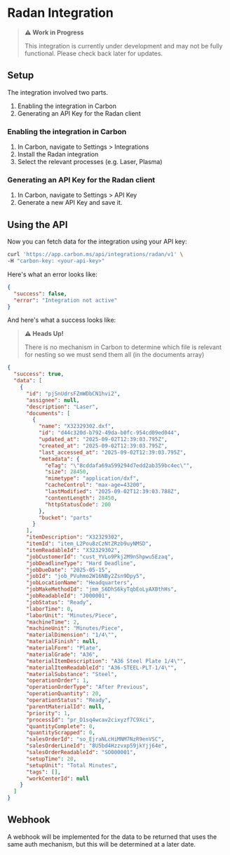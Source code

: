 # Radan Integration

> **⚠️ Work in Progress**
>
> This integration is currently under development and may not be fully functional. Please check back later for updates.

## Setup

The integration involved two parts.

1. Enabling the integration in Carbon
2. Generating an API Key for the Radan client

### Enabling the integration in Carbon

1. In Carbon, navigate to Settings > Integrations
2. Install the Radan integration
3. Select the relevant processes (e.g. Laser, Plasma)

### Generating an API Key for the Radan client

1. In Carbon, navigate to Settings > API Key
2. Generate a new API Key and save it.

## Using the API

Now you can fetch data for the integration using your API key:

```bash
curl 'https://app.carbon.ms/api/integrations/radan/v1' \
-H "carbon-key: <your-api-key>"
```

Here's what an error looks like:

```json
{
  "success": false,
  "error": "Integration not active"
}
```

And here's what a success looks like:

> **⚠️ Heads Up!**
>
> There is no mechanism in Carbon to determine which file is relevant for nesting so we must send them all (in the documents array)

```json
{
  "success": true,
  "data": [
    {
      "id": "pjSnUdrsFZmWDbCN1hvi2",
      "assignee": null,
      "description": "Laser",
      "documents": [
        {
          "name": "X32329302.dxf",
          "id": "d44c320d-b792-49da-b0fc-954cd09ed044",
          "updated_at": "2025-09-02T12:39:03.795Z",
          "created_at": "2025-09-02T12:39:03.795Z",
          "last_accessed_at": "2025-09-02T12:39:03.795Z",
          "metadata": {
            "eTag": "\"8cddafa69a599294d7edd2ab359bc4ec\"",
            "size": 28450,
            "mimetype": "application/dxf",
            "cacheControl": "max-age=43200",
            "lastModified": "2025-09-02T12:39:03.788Z",
            "contentLength": 28450,
            "httpStatusCode": 200
          },
          "bucket": "parts"
        }
      ],
      "itemDescription": "X32329302",
      "itemId": "item_L2Pou8zCzNtZRzb9uyNMSD",
      "itemReadableId": "X32329302",
      "jobCustomerId": "cust_YVLo9Pkj2M9nShpwu5Ezaq",
      "jobDeadlineType": "Hard Deadline",
      "jobDueDate": "2025-05-15",
      "jobId": "job_PVuhmo2W16NBy2Zsn9Dpy5",
      "jobLocationName": "Headquarters",
      "jobMakeMethodId": "jmm_S6DhS6kyTqbEoLyAXBthHs",
      "jobReadableId": "J000001",
      "jobStatus": "Ready",
      "laborTime": 0,
      "laborUnit": "Minutes/Piece",
      "machineTime": 2,
      "machineUnit": "Minutes/Piece",
      "materialDimension": "1/4\"",
      "materialFinish": null,
      "materialForm": "Plate",
      "materialGrade": "A36",
      "materialItemDescription": "A36 Steel Plate 1/4\"",
      "materialItemReadableId": "A36-STEEL-PLT-1/4\"",
      "materialSubstance": "Steel",
      "operationOrder": 1,
      "operationOrderType": "After Previous",
      "operationQuantity": 20,
      "operationStatus": "Ready",
      "parentMaterialId": null,
      "priority": 1,
      "processId": "pr_D1sq4wcav2cixyzf7C9Xci",
      "quantityComplete": 0,
      "quantityScrapped": 0,
      "salesOrderId": "so_EjraNLcHiMNM7NzR9enVSC",
      "salesOrderLineId": "8U5bd4Hzzvxp59jkYjj64e",
      "salesOrderReadableId": "SO000001",
      "setupTime": 20,
      "setupUnit": "Total Minutes",
      "tags": [],
      "workCenterId": null
    }
  ]
}
```

## Webhook

A webhook will be implemented for the data to be returned that uses the same auth mechanism, but this will be determined at a later date.
